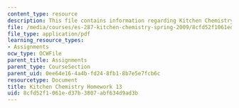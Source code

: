 ```yaml
---
content_type: resource
description: This file contains information regarding Kitchen Chemistry Homework 13.
file: /media/courses/es-287-kitchen-chemistry-spring-2009/8cfd52f1061ed37b3807abf634d9ad3b_MITES_287S09_assn13_Week13.pdf
file_type: application/pdf
learning_resource_types:
- Assignments
ocw_type: OCWFile
parent_title: Assignments
parent_type: CourseSection
parent_uid: 0ee64e16-4a4b-fd24-8fb1-8b7e5e7fcb6c
resourcetype: Document
title: Kitchen Chemistry Homework 13
uid: 8cfd52f1-061e-d37b-3807-abf634d9ad3b
---
```

